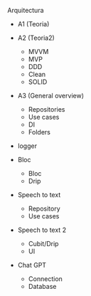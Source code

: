 Arquitectura
- A1 (Teoria)
- A2 (Teoria2)
  - MVVM
  - MVP
  - DDD
  - Clean
  - SOLID

- A3 (General overview)
    - Repositories
    - Use cases
    - DI
    - Folders


- logger
- Bloc
  - Bloc
  - Drip
- Speech to text
  - Repository
  - Use cases
- Speech to text 2
  - Cubit/Drip
  - UI

- Chat GPT
  - Connection
  - Database



  



